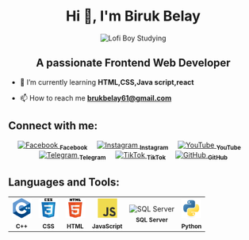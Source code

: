 <h1 align="center">Hi 👋, I'm Biruk Belay</h1>




<p align="center">
  <img src="https://img.freepik.com/premium-photo/lofi-girl-style-featuring-boy-studying-listening-music_940839-125.jpg" width="1000" alt="Lofi Boy Studying"/>
</p>

 
<h2 align="center">A passionate Frontend Web Developer</h2>

- 🌱 I’m currently learning **HTML,CSS,Java script,react**

- 📫 How to reach me **brukbelay61@gmail.com**

<h2 align="left">Connect with me:</h2>


<p align="center">
  <a href="https://fb.com/biruk belay" target="_blank">
    <img src="https://raw.githubusercontent.com/rahuldkjain/github-profile-readme-generator/master/src/images/icons/Social/facebook.svg" alt="Facebook" width="40" height="40"/>
  </a>
  <sub><b>Facebook</b></sub>
  &nbsp;&nbsp;&nbsp;
  <a href="https://instagram.com/bu_ye21" target="_blank">
    <img src="https://raw.githubusercontent.com/rahuldkjain/github-profile-readme-generator/master/src/images/icons/Social/instagram.svg" alt="Instagram" width="40" height="40"/>
  </a>
  <sub><b>Instagram</b></sub>
  &nbsp;&nbsp;&nbsp;
  <a href="https://www.youtube.com/channel/Buratechtube" target="_blank">
    <img src="https://raw.githubusercontent.com/rahuldkjain/github-profile-readme-generator/master/src/images/icons/Social/youtube.svg" alt="YouTube" width="40" height="40"/>
  </a>
  <sub><b>YouTube</b></sub>
  &nbsp;&nbsp;&nbsp;
  <a href="https://t.me/your_username" target="_blank">
    <img src="https://upload.wikimedia.org/wikipedia/commons/8/83/Telegram_2019_logo.svg" alt="Telegram" width="40" height="40"/>
  </a>
  <sub><b>Telegram</b></sub>
  &nbsp;&nbsp;&nbsp;
  <a href="https://www.tiktok.com/@your_username" target="_blank">
    <img src="https://upload.wikimedia.org/wikipedia/commons/6/69/TikTok_logo.svg" alt="TikTok" width="40" height="40"/>
  </a>
  <sub><b>TikTok</b></sub>
  &nbsp;&nbsp;&nbsp;
  <a href="https://github.com/your_github_username" target="_blank">
    <img src="https://raw.githubusercontent.com/rahuldkjain/github-profile-readme-generator/master/src/images/icons/Social/github.svg" alt="GitHub" width="40" height="40"/>
  </a>
  <sub><b>GitHub</b></sub>
</p>


<h2 align="left">Languages and Tools:</h2>
<table>
  <tr>
    <td align="center">
      <img src="https://raw.githubusercontent.com/devicons/devicon/master/icons/cplusplus/cplusplus-original.svg" width="40" height="40" alt="C++"/><br/>
      <sub><b>C++</b></sub>
    </td>
    <td align="center">
      <img src="https://raw.githubusercontent.com/devicons/devicon/master/icons/css3/css3-original-wordmark.svg" width="40" height="40" alt="CSS"/><br/>
      <sub><b>CSS</b></sub>
    </td>
    <td align="center">
      <img src="https://raw.githubusercontent.com/devicons/devicon/master/icons/html5/html5-original-wordmark.svg" width="40" height="40" alt="HTML"/><br/>
      <sub><b>HTML</b></sub>
    </td>
    <td align="center">
      <img src="https://raw.githubusercontent.com/devicons/devicon/master/icons/javascript/javascript-original.svg" width="40" height="40" alt="JavaScript"/><br/>
      <sub><b>JavaScript</b></sub>
    </td>
    <td align="center">
      <img src="https://www.svgrepo.com/show/303229/microsoft-sql-server-logo.svg" width="40" height="40" alt="SQL Server"/><br/>
      <sub><b>SQL Server</b></sub>
    </td>
    <td align="center">
      <img src="https://raw.githubusercontent.com/devicons/devicon/master/icons/python/python-original.svg" width="40" height="40" alt="Python"/><br/>
      <sub><b>Python</b></sub>
    </td>
  </tr>
</table>

